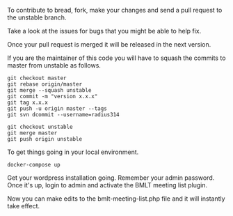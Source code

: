 To contribute to bread, fork, make your changes and send a pull request to the unstable branch.

Take a look at the issues for bugs that you might be able to help fix.

Once your pull request is merged it will be released in the next version.

If you are the maintainer of this code you will have to squash the commits to master from unstable as follows.

```shell
git checkout master
git rebase origin/master
git merge --squash unstable
git commit -m "version x.x.x"
git tag x.x.x
git push -u origin master --tags
git svn dcommit --username=radius314

git checkout unstable
git merge master
git push origin unstable
```

To get things going in your local environment.

`docker-compose up`

Get your wordpress installation going.  Remember your admin password.  Once it's up, login to admin and activate the BMLT meeting list plugin.

Now you can make edits to the bmlt-meeting-list.php file and it will instantly take effect.